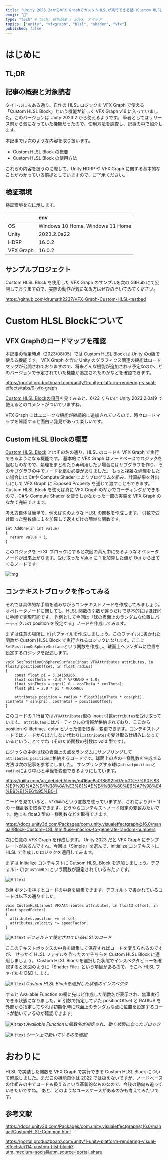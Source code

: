 ```yaml
---
title: "Unity 2023.2aからVFX GraphでカスタムHLSLが実行できる話（Custom HLSL Block）"
emoji: "🎇"
type: "tech" # tech: 技術記事 / idea: アイデア
topics: ["unity", "vfxgraph", "hlsl", "shader", "vfx"]
published: false
---
```


# はじめに

## TL;DR

## 記事の概要と対象読者

タイトルにもある通り、自作の HLSL ロジックを VFX Graph で使える「Custom HLSL Block」という機能が新しく VFX Graph v16 に入っていました。このバージョンは Unity 2023.2 から使えるようです。
筆者としてはリリース前から気になっていた機能だったので、使用方法を調査し、記事の中で紹介します。

本記事では次のような内容を取り扱います。

- Custom HLSL Block の概要
- Custom HLSL Block の使用方法

これらの内容を扱うのに際して、Unity HDRP や VFX Graph に関する基本的なことがわかっている前提としていますので、ご了承ください。

## 検証環境

検証環境を次に示します。

|           | env                              |
| :-------- | :------------------------------- |
| OS        | Windows 10 Home, Windows 11 Home |
| Unity     | 2023.2.0a22                      |
| HDRP      | 16.0.2                           |
| VFX Graph | 16.0.2                           |

## サンプルプロジェクト

Custom HLSL Block を使用した VFX Graph のサンプルを次の GitHub にて公開しておりますので、実際の動作が気になる方はぜひのぞいてみてください。

https://github.com/drumath2237/VFX-Graph-Custom-HLSL-testbed

# Custom HLSL Blockについて

## VFX Graphのロードマップを確認

本記事の執筆時点（2023/08/05）では Custom HLSL Block は Unity のα版で使える機能です。
VFX Graph を含む Unity のグラフィクス関連の機能はロードマップが公開されておりますので、将来どんな機能が追加される予定なのか、どのバージョンで予定されていた機能が追加されたのかなどを確認できます。

https://portal.productboard.com/unity/1-unity-platform-rendering-visual-effects/tabs/9-vfx-graph

[Custom HLSL Blockの項目](https://portal.productboard.com/unity/1-unity-platform-rendering-visual-effects/c/114-custom-hlsl-block)を見てみると、6/23 くらいに Unity 2023.2.0a19 で使えるとのコメントがついていますね。

VFX Graph にはユニークな機能が継続的に追加されているので、時々ロードマップを確認すると面白い発見があって楽しいです。

## Custom HLSL Blockの概要

[Custom HLSL Block](https://docs.unity3d.com/Packages/com.unity.visualeffectgraph@16.0/manual/CustomHLSL-Common.html) とはその名の通り、HLSL のコードを VFX Graph で実行できるようになる機能です。
基本的に VFX Graph はノードベースでロジックを組むものなので、処理をまとめたり再利用したい場合にはサブグラフを作り、そのサブグラフの中でノードを組む必要がありました。
もっと複雑な処理をしたい場合には C#や Compute Shader によりプログラムを組み、計算結果を外出しにして VFX Graph に Exposed Property を通じて渡すこともできます。
Custom HLSL Block を使えば真に VFX Graph のなかでコーディングができるので、C#や Compute Shader を使うしかなかった一部の実装を VFX Graph のなかで完結できます。

考え方自体は簡単で、例えば次のような HLSL の関数を作成します。
引数で受け取った整数値に１を加算して返すだけの簡単な関数です。

```hlsl
int AddOne(in int value)
{
  return value + 1;
}
```

このロジックを HLSL ブロックにすると次図の真ん中にあるようなオペレータノードが出来上がります。受け取った Value に 1 を加算した値が Out から出てくるノードです。

![img](/images/vfx-graph-custom-hlsl/addOne.png)

## コンテキストブロックを作ってみる

それでは具体的な手順を踏みながらコンテキストノードを作成してみましょう。
オペレータノードに関しても、HLSL 関数の引数が違うだけで基本的にはほぼ同じ手順で実現可能です。
作例として今回は「球の表面上のランダムな位置にパーティクルの position を設定する」ノードを作成してみます。

まずは任意の場所に`.hlsl`ファイルを作成しましょう。このファイルに書かれた関数が Custom HLSL Block で実行されるロジックになります。ここに`SetPositionOnSphereSurface`という関数を作成し、球面上へランダムに位置を設定するロジックを記述します。

```hlsl:SetPositionOnSphereSurface.hlsl
void SetPositionOnSphereSurface(inout VFXAttributes attributes, in float3 positionOffset, in float radius)
{
    const float pi = 3.14159265;
    float cosTheta = -2.0 * VFXRAND + 1.0;
    float sinTheta = sqrt(1.0 - cosTheta * cosTheta);
    float phi = 2.0 * pi * VFXRAND;

    attributes.position = radius * float3(sinTheta * cos(phi), sinTheta * sin(phi), cosTheta) + positionOffset;
}
```

このコードの 1 行目では`VFXAttributes`型の inout 引数`attributes`を受け取っています。
`attributes`にはパーティクルの情報が格納されており、ここから position や lifetime、color といった値を取得・変更できます。コンテキストノードではノードから出力しない代わりに`attributes`を受け取る仕組みになっているということですね（そのため関数の引数は void 型です）。

ロジックの中身は球の表面上の点をランダムにサンプリングして`attributes.position`に格納するコードです。球面上の点の一様乱数を生成する方法は次の記事を参考にしました。
サンプリングする球は`offsetposition`と`radius`により中心と半径を変更できるようにしています。

https://qiita.com/aa_debdeb/items/e416ae8a018692fc07eb#%E7%90%83%E9%9D%A2%E4%B8%8A%E3%81%AE%E4%B8%80%E6%A7%98%E4%B9%B1%E6%95%B0-1

<!-- textlint-disable -->
コードを見ていると、`VFXRAND`という変数を使っていますが、これにより$\left[ 0 - 1 \right)$の
一様乱数を取得できます。どうやらコンテキストノード限定の変数みたいです。他にも float3 型の一様乱数などを取得できます。
<!-- textlint-enable -->

https://docs.unity3d.com/Packages/com.unity.visualeffectgraph@16.0/manual/Block-CustomHLSL.html#use-macros-to-generate-random-numbers

次に任意の VFX Graph を作成します。
Unity 2023 だと VFX Graph にテンプレートがあるんですね。今回は「Simple」を選んで、initialize コンテキストに HLSL で作成したロジックを適用してみます。

まずは Initialize コンテキストに Cutsom HLSL Block を追加しましょう。デフォルトでは`CustomHLSL`という関数が設定されているみたいです。

![Alt text](/images/vfx-graph-custom-hlsl/set-hlsl-block.png)

Edit ボタンを押すとコードの中身を編集できます。デフォルトで書かれているコードは以下の通りでした。

```hlsl:CustomHLSL
void CustomHLSL(inout VFXAttributes attributes, in float3 offset, in float speedFactor)
{
  attributes.position += offset;
  attributes.velocity *= speedFactor;
}
```

![Alt text](/images/vfx-graph-custom-hlsl/default-hlsl.png)
_デフォルトで設定されているHLSLのコード_

ここのテキストボックスの中身を編集して保存すればコードを変えられるのですが、
せっかく HLSL ファイルを作ったのでそちらを Custom HLSL Block に適用しましょう。
Custom HLSL Block を選択した状態でインスペクタビューを確認すると次図のように「Shader File」という項目があるので、そこへ HLSL ファイルを D&D します。

![Alt text](/images/vfx-graph-custom-hlsl/shader-file.png)
_Custom HLSL Blockを選択した状態のインスペクタ_

すると Available Function の欄に先ほど作成した関数名が表示され、無事実行できる状態になりました。in 引数で指定していた positionOffset と RADIUS を外部から指定してやれば初期化時に球面上のランダムな点に位置を設定するコードが動いているのが確認できます。

![Alt text](/images/vfx-graph-custom-hlsl/spreheonSerface.png)
_Available Functionに関数名が指定され、動く状態になったブロック_

![Alt text](/images/vfx-graph-custom-hlsl/scene-check.png)
_シーン上で動いているのを確認_

# おわりに

HLSL で実装した関数を VFX Graph で実行できる Custom HLSL Block について解説しました。まだこの機能自体は 2022 では扱えないですが、ノードベースの仕組みの中でコードも扱えるという革新的なものなので、今後の動向も追っていきたいですね。
あと、どのようなユースケースがあるのかも考えてみたいです。

## 参考文献

https://docs.unity3d.com/Packages/com.unity.visualeffectgraph@16.0/manual/CustomHLSL-Common.html

https://portal.productboard.com/unity/1-unity-platform-rendering-visual-effects/c/114-custom-hlsl-block?utm_medium=social&utm_source=portal_share
